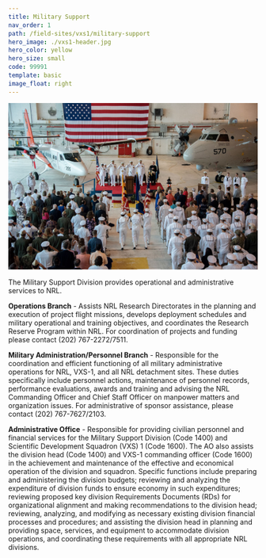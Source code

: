 ```yaml
---
title: Military Support
nav_order: 1
path: /field-sites/vxs1/military-support
hero_image: ./vxs1-header.jpg
hero_color: yellow
hero_size: small
code: 99991
template: basic
image_float: right
---
```

![Military Support Picture](190802-N-UI176-1158.jpg)

The Military Support Division provides operational and administrative services to NRL.

**Operations Branch** - Assists NRL Research Directorates in the planning and execution of project flight missions, develops deployment schedules and military operational and training objectives, and coordinates the Research Reserve Program within NRL. For coordination of projects and funding please contact (202) 767-2272/7511.

**Military Administration/Personnel Branch** - Responsible for the coordination and efficient functioning of all military administrative operations for NRL, VXS-1, and all NRL detachment sites. These duties specifically include personnel actions, maintenance of personnel records, performance evaluations, awards and training and advising the NRL Commanding Officer and Chief Staff Officer on manpower matters and organization issues. For administrative of sponsor assistance, please contact (202) 767-7627/2103.

**Administrative Office** - Responsible for providing civilian personnel and financial services for the Military Support Division (Code 1400) and Scientific Development Squadron (VXS) 1 (Code 1600). The AO also assists the division head (Code 1400) and VXS-1 commanding officer (Code 1600) in the achievement and maintenance of the effective and economical operation of the division and squadron. Specific functions include preparing and administering the division budgets; reviewing and analyzing the expenditure of division funds to ensure economy in such expenditures; reviewing proposed key division Requirements Documents (RDs) for organizational alignment and making recommendations to the division head; reviewing, analyzing, and modifying as necessary existing division financial processes and procedures; and assisting the division head in planning and providing space, services, and equipment to accommodate division operations, and coordinating these requirements with all appropriate NRL divisions.
